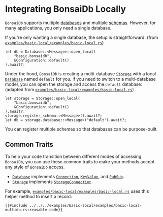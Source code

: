 # Integrating BonsaiDb Locally

`BonsaiDb` supports multiple [databases](../about/concepts/database.md) and multiple [schemas](../about/concepts/schema.md). However, for many applications, you only need a single database.

If you're only wanting a single database, the setup is straightforward: (from [`examples/basic-local/examples/basic-local.rs`](https://github.com/khonsulabs/bonsaidb/blob/main/examples/basic-local/examples/basic-local.rs))

```rust,noplayground,no_run
let db = Database::<Message>::open_local(
    "basic.bonsaidb", 
    &Configuration::default()
).await?;
```

Under the hood, `BonsaiDb` is creating a multi-database [`Storage`](https://dev.bonsaidb.io/main/bonsaidb/local/struct.Storage.html) with a local [`Database`](https://dev.bonsaidb.io/main/bonsaidb/local/struct.Database.html) named `default` for you. If you need to switch to a multi-database model, you can open the storage and access the `default` database: (adapted from [`examples/basic-local/examples/basic-local.rs`](https://github.com/khonsulabs/bonsaidb/blob/main/examples/basic-local/examples/basic-local-multidb.rs))

```rust,noplayground,no_run
let storage = Storage::open_local(
    "basic.bonsaidb",
    &Configuration::default()
).await?;
storage.register_schema::<Message>().await?;
let db = storage.database::<Message>("default").await?;
```

You can register multiple schemas so that databases can be purpose-built.

## Common Traits

To help your code transition between different modes of accessing `BonsaiDb`, you can use these common traits to make your methods accept any style of `BonsaiDb` access.

* [`Database`](https://dev.bonsaidb.io/main/bonsaidb/local/struct.Database.html) implements [`Connection`](../traits/connection.md), [`KeyValue`](../traits/key-value.md), and [`PubSub`](../traits/pubsub.md).
* [`Storage`](https://dev.bonsaidb.io/main/bonsaidb/local/struct.Storage.html) implements [`StorageConnection`](../traits/storage_connection.md).

For example, [`examples/basic-local/examples/basic-local.rs`](https://github.com/khonsulabs/bonsaidb/blob/main/examples/basic-local/examples/basic-local-multidb.rs) uses this helper method to insert a record:

```rust,noplayground,no_run
{{#include ../../../examples/basic-local/examples/basic-local-multidb.rs:reusable-code}}
```
